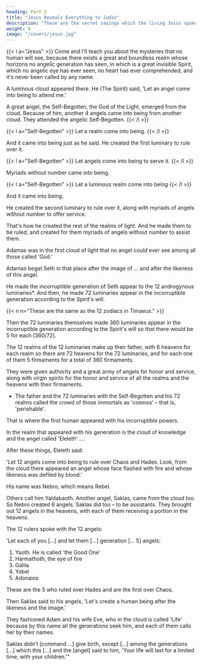 ```yaml
---
heading: Part 3
title: "Jesus Reveals Everything to Judas" 
description: "These are the secret sayings which the living Jesus spoke and which Didymos Judas Thomas wrote down."
weight: 8
image: "/covers/jesus.jpg"
---
```





{{< l a="Jesus" >}}
Come and I'll teach you about the mysteries that no human will see, because there exists a great and boundless realm whose horizons no angelic generation has seen, in which is a great invisible Spirit, which no angelic eye has ever seen, no heart has ever comprehended, and it's never been called by any name.

A luminous cloud appeared there. He (The Spirit) said, 'Let an angel come into being to attend me.' 

A great angel, the Self-Begotten, the God of the Light, emerged from the cloud. Because of him, another 4 angels came into being from another cloud. They attended the angelic Self-Begotten.
{{< /l >}}

{{< l a="Self-Begotten" >}}
Let a realm come into being. 
{{< /l >}}

And it came into being just as he said. He created the first luminary to rule over it.

{{< l a="Self-Begotten" >}}
Let angels come into being to serve it.
{{< /l >}}

Myriads without number came into being.

{{< l a="Self-Begotten" >}}
Let a luminous realm come into being
{{< /l >}}

And it came into being. 

He created the second luminary to rule over it, along with myriads of angels without number to offer service. 

That's how he created the rest of the realms of light. And he made them to be ruled, and created for them myriads of angels without number to assist them.



Adamas was in the first cloud of light that no angel could ever see among all those called 'God.' 

Adamas begat Seth in that place after the image of … and after the likeness of this angel. 

He made the incorruptible generation of Seth appear to the 12 androgynous luminaries*. And then, he made 72 luminaries appear in the incorruptible generation according to the Spirit's will.


{{< n n="These are the same as the 12 zodiacs in Timaeus." >}}


Then the 72 luminaries themselves made 360 luminaries appear in the incorruptible generation according to the Spirit's will so that there would be 5 for each [360/72].

The 12 realms of the 12 luminaries make up their father, with 6 heavens for each realm so there are 72 heavens for the 72 luminaries, and for each one of them 5 firmaments for a total of 360 firmaments.

They were given authority and a great army of angels <!-- without number --> for honor and service, along with virgin spirits for the honor and service of all the realms and the heavens with their firmaments.
- The father and the 72 luminaries with the Self-Begotten and his 72 realms called the crowd of those immortals as 'cosmos' – that is, 'perishable'. 

That is where the first human appeared with his incorruptible powers. 

In the realm that appeared with his generation is the cloud of knowledge and the angel called 'Eleleth' …. 

After these things, Eleleth said:

'Let 12 angels come into being to rule over Chaos and Hades. Look, from the cloud there appeared an angel whose face flashed with fire and whose likeness was defiled by blood.'

His name was Nebro, which means Rebel. 

Others call him Yaldabaoth. Another angel, Saklas, came from the cloud too. So Nebro created 6 angels. Saklas did too – to be assistants. They brought out 12 angels in the heavens, with each of them receiving a portion in the heavens.

The 12 rulers spoke with the 12 angels: 

'Let each of you […] and let them […] generation [… 5] angels:

1. Yaoth. He is called 'the Good One'
2. Harmathoth, the eye of fire
3. Galila
4. Yobel
5. Adonaios

These are the 5 who ruled over Hades and are the first over Chaos.

Then Saklas said to his angels, 'Let's create a human being after the likeness and the image.' 

They fashioned Adam and his wife Eve, who in the cloud is called 'Life' because by this name all the generations seek him, and each of them calls her by their names. 

Saklas didn't [command …] give birth, except […] among the generations […] which this […] and the [angel] said to him, 'Your life will last for a limited time, with your children.'"

